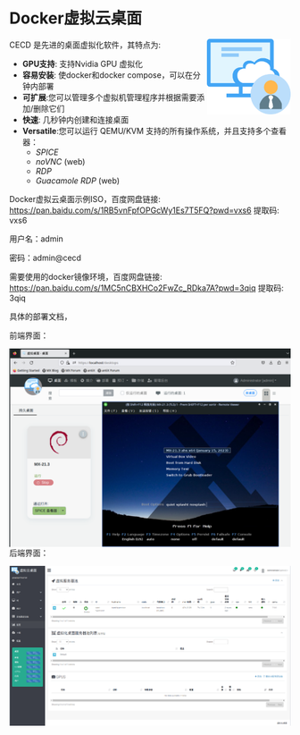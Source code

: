 # Docker虚拟云桌面

<img align="right" src="frontend/src/assets/logo.svg" alt="CECD Logo" width="150px;">

CECD 是先进的桌面虚拟化软件，其特点为:

- **GPU支持**: 支持Nvidia GPU 虚拟化
- **容易安装**: 使docker和docker compose，可以在分钟内部署
- **可扩展**:您可以管理多个虚拟机管理程序并根据需要添加/删除它们
- **快速**: 几秒钟内创建和连接桌面
- **Versatile**:您可以运行 QEMU/KVM 支持的所有操作系统，并且支持多个查看器：
  + *SPICE*
  + *noVNC* (web)
  + *RDP*
  + *Guacamole RDP* (web)

Docker虚拟云桌面示例ISO，百度网盘链接: https://pan.baidu.com/s/1RB5vnFpfOPGcWy1Es7T5FQ?pwd=vxs6 提取码: vxs6 

用户名：admin

密码：admin@cecd

需要使用的docker镜像环境，百度网盘链接: https://pan.baidu.com/s/1MC5nCBXHCo2FwZc_RDka7A?pwd=3qiq 提取码: 3qiq 

具体的部署文档，

前端界面：

<img align="right" src="frontend/src/assets/CECD-VDI-1.png" alt="CECD-VDI" >

后端界面：

<img align="right" src="frontend/src/assets/CECD-VDI.png" alt="CECD-VDI" >
